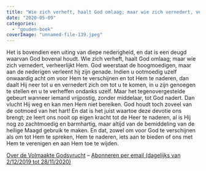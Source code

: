 ```yaml
---
title: "Wie zich verheft, haalt God omlaag; maar wie zich vernedert, verheerlijkt Hem"
date: "2020-05-09"
categories: 
  - "gouden-boek"
coverImage: "unnamed-file-139.jpeg"
---
```


Het is bovendien een uiting van diepe nederigheid, en dat is een deugd waarvan God bovenal houdt. Wie zich verheft, haalt God omlaag; maar wie zich vernedert, verheerlijkt Hem. God weerstaat de hoogmoedigen, maar aan de nederigen verleent hij zijn genade. Indien u ootmoedig uzelf onwaardig acht om voor Hem te verschijnen en tot Hem te naderen, dan daalt Hij neer tot u en vernedert zich om tot u te komen, in u zijn genoegen te stellen en u te verheffen ondanks uzelf. Maar het tegenovergestelde gebeurt wanneer iemand vrijpostig, zonder middelaar, tot God nadert. Dan vlucht Hij weg en kan men Hem niet bereiken. God houdt toch zoveel van de ootmoed van het hart! En dat is het juist waartoe deze devotie ons brengt; ze leert ons nooit op eigen kracht tot de Heer te naderen, al is Hij nog zo zachtmoedig en barmhartig, maar altijd van de bemiddeling van de heilige Maagd gebruik te maken. En dat, zowel om voor God te verschijnen als om tot Hem te spreken, Hem te naderen, iets aan te bieden of ons met Hem te verenigen en aan Hem toe te wijden.

[Over de Volmaakte Godsvrucht](/blog/een-jaar-lang-volmaakte-godsvrucht/) – [Abonneren per email (dagelijks van 2/12/2019 tot 28/11/2020)](http://eepurl.com/9RKvX)
